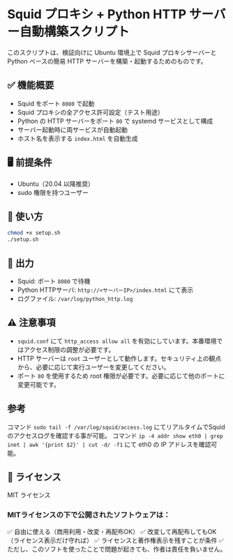 # Squid プロキシ + Python HTTP サーバー自動構築スクリプト

このスクリプトは、検証向けに Ubuntu 環境上で Squid プロキシサーバーと Python ベースの簡易 HTTP サーバーを構築・起動するためのものです。

## ✅ 機能概要

- Squid をポート `8080` で起動
- Squid プロキシの全アクセス許可設定（テスト用途）
- Python の HTTP サーバーをポート `80` で systemd サービスとして構成
- サーバー起動時に両サービスが自動起動
- ホスト名を表示する `index.html` を自動生成

## 🖥️ 前提条件

- Ubuntu（20.04 以降推奨）
- sudo 権限を持つユーザー

## 🚀 使い方

```bash
chmod +x setup.sh
./setup.sh
```

## 📁 出力

- Squid: ポート `8080` で待機
- Python HTTPサーバ: `http://<サーバーIP>/index.html` にて表示
- ログファイル: `/var/log/python_http.log`

## ⚠️ 注意事項

- `squid.conf` にて `http_access allow all` を有効にしています。本番環境ではアクセス制限の調整が必要です。
- HTTP サーバーは `root` ユーザーとして動作します。セキュリティ上の観点から、必要に応じて実行ユーザーを変更してください。
- ポート `80` を使用するため root 権限が必要です。必要に応じて他のポートに変更可能です。

## 参考
コマンド `sudo tail -f /var/log/squid/access.log` にてリアルタイムでSquidのアクセスログを確認する事が可能。
コマンド `ip -4 addr show eth0 | grep inet | awk '{print $2}' | cut -d/ -f1` にて eth0 の IP アドレスを確認可能。

## 📜 ライセンス

MIT ライセンス
### MITライセンスの下で公開されたソフトウェアは：
✅ 自由に使える（商用利用・改変・再配布OK）
✅ 改変して再配布してもOK（ライセンス表示だけ守れば）
✅ ライセンスと著作権表示を残すことが条件
✅ただし、このソフトを使ったことで問題が起きても、作者は責任を負いません。